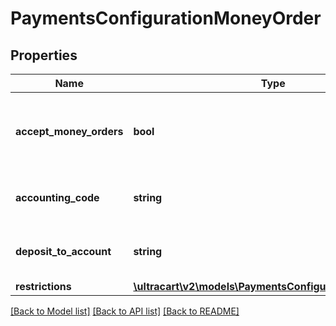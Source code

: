 # PaymentsConfigurationMoneyOrder

## Properties
Name | Type | Description | Notes
------------ | ------------- | ------------- | -------------
**accept_money_orders** | **bool** | Master flag for this merchant accepting money orders | [optional] 
**accounting_code** | **string** | Optional Quickbooks accounting code | [optional] 
**deposit_to_account** | **string** | Optional Quickbooks deposit to account | [optional] 
**restrictions** | [**\ultracart\v2\models\PaymentsConfigurationRestrictions**](PaymentsConfigurationRestrictions.md) |  | [optional] 

[[Back to Model list]](../README.md#documentation-for-models) [[Back to API list]](../README.md#documentation-for-api-endpoints) [[Back to README]](../README.md)


